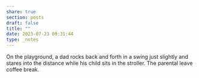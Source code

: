 ```yaml
---
share: true
section: posts
draft: false
title: ""
date: 2023-07-23 09:31:44
type: _notes
---
```



On the playground, a dad rocks back and forth in a swing just slightly and stares into the distance while his child sits in the stroller. The parental leave coffee break. 
